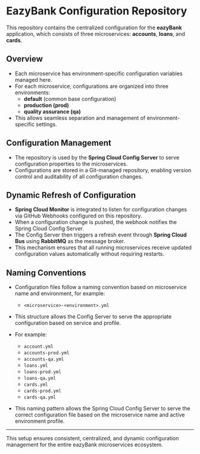 # EazyBank Configuration Repository

This repository contains the centralized configuration for the **eazyBank** application, which consists of three microservices: **accounts**, **loans**, and **cards**.

## Overview

- Each microservice has environment-specific configuration variables managed here.
- For each microservice, configurations are organized into three environments:
  - **default** (common base configuration)
  - **production (prod)**
  - **quality assurance (qa)**
- This allows seamless separation and management of environment-specific settings.

## Configuration Management

- The repository is used by the **Spring Cloud Config Server** to serve configuration properties to the microservices.
- Configurations are stored in a Git-managed repository, enabling version control and auditability of all configuration changes.

## Dynamic Refresh of Configuration

- **Spring Cloud Monitor** is integrated to listen for configuration changes via GitHub Webhooks configured on this repository.
- When a configuration change is pushed, the webhook notifies the Spring Cloud Config Server.
- The Config Server then triggers a refresh event through **Spring Cloud Bus** using **RabbitMQ** as the message broker.
- This mechanism ensures that all running microservices receive updated configuration values automatically without requiring restarts.

## Naming Conventions

- Configuration files follow a naming convention based on microservice name and environment, for example:
  - `<microservice>-<environment>.yml`
- This structure allows the Config Server to serve the appropriate configuration based on service and profile.
- For example:
  - `account.yml`
  - `accounts-prod.yml`
  - `accounts-qa.yml`
  - `loans.yml`
  - `loans-prod.yml`
  - `loans-qa.yml`
  - `cards.yml`
  - `cards-prod.yml`
  - `cards-qa.yml`

- This naming pattern allows the Spring Cloud Config Server to serve the correct configuration file based on the microservice name and active environment profile.

---

This setup ensures consistent, centralized, and dynamic configuration management for the entire eazyBank microservices ecosystem.
